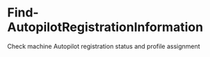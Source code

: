 # Find-AutopilotRegistrationInformation
Check machine Autopilot registration status and profile assignment

